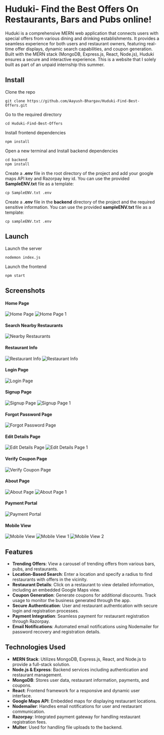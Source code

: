 # Huduki- Find the Best Offers On Restaurants, Bars and Pubs online!
Huduki is a comprehensive MERN web application that connects users with special offers from various dining and drinking establishments. It provides a seamless experience for both users and restaurant owners, featuring real-time offer displays, dynamic search capabilities, and coupon generation. Built with the MERN stack (MongoDB, Express.js, React, Node.js), Huduki ensures a secure and interactive experience. This is a website that I solely built as part of an unpaid internship this summer.

## Install
Clone the repo 
```
git clone https://github.com/Aayush-Bhargav/Huduki-Find-Best-Offers.git
```
Go to the required directory
```
cd Huduki-Find-Best-Offers
```
Install frontend dependencies
```
npm install
```
Open a new terminal and Install backend dependencies
```
cd backend
npm install
```
Create a **.env** file in the root directory of the project and add your google maps API key and Razorpay key id. You can use the provided **SampleENV.txt** file as a template:
```
cp SampleENV.txt .env
```
Create a **.env** file in the **backend** directory of the project and the required sensitive information. You can use the provided **sampleENV.txt** file as a template:
```
cp sampleENV.txt .env
```

## Launch

Launch the server 
```
nodemon index.js
```
Launch the frontend
```
npm start
```

## Screenshots

#### Home Page 
![Home Page ](screenshots/homePage.png)
![Home Page 1](screenshots/homePage1.png)

#### Search Nearby Restaurants
![Nearby Restaurants](screenshots/findNearbyRestaurants.png)

#### Restaurant Info
![Restaurant Info](screenshots/restaurantDetail.png)
![Restaurant Info](screenshots/restaurantDetail1.png)

#### Login Page
![Login Page](screenshots/loginPage.png)


#### Signup Page
![Signup Page](screenshots/signupPage.png)
![Signup Page 1](screenshots/signupPage1.png)


#### Forgot Password Page
![Forgot Password Page](screenshots/forgotPasswordPage.png)

#### Edit Details Page
![Edit Details Page](screenshots/editDetails.png)
![Edit Details Page 1](screenshots/editDetails1.png)

#### Verify Coupon Page
![Verify Coupon Page](screenshots/verifyCoupon.png)

#### About Page
![About Page](screenshots/aboutPage.png)
![About Page 1](screenshots/aboutPage1.png)

#### Payment Portal
![Payment Portal](screenshots/paymentPage.png)

#### Mobile View
![Mobile View](screenshots/mobileView.png)
![Mobile View 1](screenshots/mobileView1.png)
![Mobile View 2](screenshots/mobileView2.png)


## Features

- **Trending Offers**: View a carousel of trending offers from various bars, pubs, and restaurants.
- **Location-Based Search**: Enter a location and specify a radius to find restaurants with offers in the vicinity.
- **Restaurant Details**: Click on a restaurant to view detailed information, including an embedded Google Maps view.
- **Coupon Generation**: Generate coupons for additional discounts. Track usage to monitor the business generated through the app.
- **Secure Authentication**: User and restaurant authentication with secure login and registration processes.
- **Payment Integration**: Seamless payment for restaurant registration through Razorpay.
- **Email Notifications**: Automated email notifications using Nodemailer for password recovery and registration details.

## Technologies Used

- **MERN Stack**: Utilizes MongoDB, Express.js, React, and Node.js to provide a full-stack solution.
- **Node.js & Express**: Backend services including authentication and restaurant management.
- **MongoDB**: Stores user data, restaurant information, payments, and coupons.
- **React**: Frontend framework for a responsive and dynamic user interface.
- **Google Maps API**: Embedded maps for displaying restaurant locations.
- **Nodemailer**: Handles email notifications for user and restaurant communication.
- **Razorpay**: Integrated payment gateway for handling restaurant registration fees.
- **Multer**: Used for handling file uploads to the backend.

